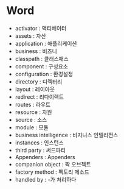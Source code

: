 # Word 

- activator : 액티베이터
- assets : 자산
- application : 애플리케이션
- business : 비즈니
- classpath : 클래스패스
- component : 구성요소
- configuration : 환경설정
- directory : 디렉터리
- layout : 레이아웃
- redirect : 리다이렉트
- routes : 라우트
- resource : 자원
- source : 소스
- module : 모듈
- business intelligence : 비지니스 인텔리전스
- instances : 인스턴스
- third party : 써드파티
- Appenders : Appenders
- companion object : 짝 오브젝트 
- factory method : 펙토리 메소드
- handled by : -가 처리하다
